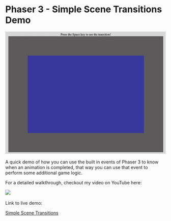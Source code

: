 # Phaser 3 - Simple Scene Transitions Demo

![demo](docs/example.gif)

A quick demo of how you can use the built in events of Phaser 3 to know when an animation is completed, that way you can use that event to perform some additional game logic.

For a detailed walkthrough, checkout my video on YouTube here:

[<img src="https://i.ytimg.com/vi/jZtVciBkxjU/hqdefault.jpg">](https://youtu.be/jZtVciBkxjU "Phaser 3 Mastery: Effortless Fade-In and Fade-Out Scene Transitions")

Link to live demo:

[Simple Scene Transitions](https://devshareacademy.github.io/code-examples-from-my-video-content/phaser-3/simple-scene-transitions/index.html)
